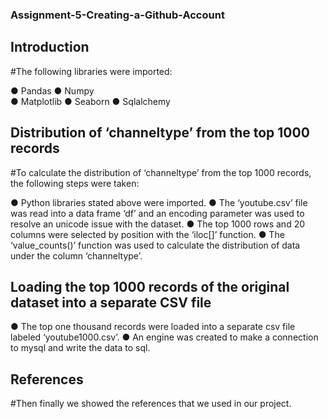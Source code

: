 ### Assignment-5-Creating-a-Github-Account

## Introduction

#The following libraries were imported:

●	Pandas
●	Numpy  
●	 Matplotlib
●	Seaborn
●	Sqlalchemy 

## Distribution of ‘channeltype’ from the top 1000 records
#To calculate the distribution of ‘channeltype’ from the top 1000 records, the following steps were taken:

●	Python libraries stated above were imported.
●	The ‘youtube.csv’ file was read into a data frame ‘df’ and an encoding parameter was used to resolve an unicode issue with the dataset. 
●	The top 1000 rows and 20 columns were selected by position with the ‘iloc[]’ function.
●	The ‘value_counts()’ function was used to calculate the distribution of data under the column ‘channeltype’.

## Loading the top 1000 records of the original dataset into a separate CSV file

●	The top one thousand records were loaded into a separate csv file labeled ‘youtube1000.csv’.
●	An engine was created to make a connection to mysql and write the data to sql.

## References
#Then finally we showed the references that we used in our project.

